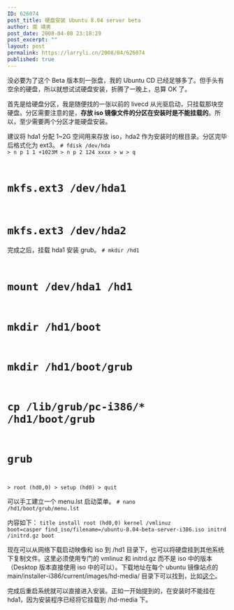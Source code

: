 ```yaml
---
ID: 626074
post_title: 硬盘安装 Ubuntu 8.04 server beta
author: 南 靖男
post_date: 2008-04-08 23:18:29
post_excerpt: ""
layout: post
permalink: https://larryli.cn/2008/04/626074
published: true
---
```

没必要为了这个 Beta 版本刻一张盘，我的 Ubuntu CD 已经足够多了。但手头有空余的硬盘，所以就想试试硬盘安装，折腾了一晚上，总算 OK 了。

首先是给硬盘分区，我是随便找的一张以前的 livecd 从光驱启动，只挂载那块空硬盘。分区需要注意的是，<strong>存放 iso 镜像文件的分区在安装时是不能挂载的</strong>。所以，至少需要两个分区才能硬盘安装。

建议将 hda1 分配 1~2G 空间用来存放 iso，hda2 作为安装时的根目录。分区完毕后格式化为 ext3。
<code># fdisk /dev/hda
&gt; n
p
1
1
+1023M
&gt; n
p
2
124
xxxx
&gt; w
&gt; q
# mkfs.ext3 /dev/hda1
# mkfs.ext3 /dev/hda2</code>

完成之后，挂载 hda1 安装 grub。
<code># mkdir /hd1
# mount /dev/hda1 /hd1
# mkdir /hd1/boot
# mkdir /hd1/boot/grub
# cp /lib/grub/pc-i386/* /hd1/boot/grub
# grub
&gt; root (hd0,0)
&gt; setup (hd0)
&gt; quit</code>

可以手工建立一个 menu.lst 启动菜单。
<code># nano /hd1/boot/grub/menu.lst</code>

内容如下：
<code>title install
root (hd0,0)
kernel /vmlinuz boot=casper find_iso/filename=/ubuntu-8.04-beta-server-i386.iso
initrd /initrd.gz
boot</code>

现在可以从网络下载启动映像和 iso 到 /hd1 目录下，也可以将硬盘挂到其他系统下复制文件。这里必须使用专门的 vmlinuz 和 initrd.gz 而不是 iso 中的版本（Desktop 版本直接使用 iso 中的可以）。下载地址在每个 ubuntu 镜像站点的 main/installer-i386/current/images/hd-media/ 目录下可以找到，比如<a href="http://mirror.lupaworld.com/ubuntu/dists/hardy/main/installer-i386/current/images/hd-media/">这个</a>。

完成后重启系统就可以直接进入安装。正如一开始提到的，在安装时不能挂在 hda1，因为安装程序已经将它挂载到 /hd-media 下。
